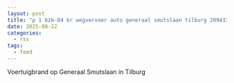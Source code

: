 ```yaml
---
layout: post
title: "p 1 bzb-04 br wegvervoer auto generaal smutslaan tilburg 209433"
date: 2025-08-22
categories: 
  - rss
tags: 
  - feed
---
```


Voertuigbrand op Generaal Smutslaan in Tilburg
